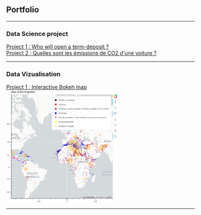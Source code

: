 ## Portfolio

---
### Data Science project
[Project 1 : Who will open a term-deposit ?](/sample_page_(1))
<br>
[Project 2 : Quelles sont les émissions de CO2 d'une voiture ?](/What_is_the_car_CO2_emission)

---
### Data Vizualisation
[Project 1 : Interactive Bokeh map](/sample_page)
<br>
<img src="images/bokeh_map.PNG?raw=false" width="300" height="300"/>

---




